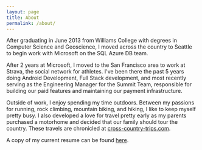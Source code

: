 ```yaml
---
layout: page
title: About
permalink: /about/
---
```


After graduating in June 2013 from Williams College with degrees in Computer Science and Geoscience, I moved across the country to Seattle to begin work with Microsoft on the SQL Azure DB team.

After 2 years at Microsoft, I moved to the San Francisco area to work at Strava, the social network for athletes. I've been there the past 5 years doing Android Development, Full Stack development, and most recently serving as the Engineering Manager for the Summit Team, responsible for building our paid features and maintaining our payment infrastructure.

Outside of work, I enjoy spending my time outdoors. Between my passions for running, rock climbing, mountain biking, and hiking, I like to keep myself pretty busy. I also developed a love for travel pretty early as my parents purchased a motorhome and decided that our family should tour the country. These travels are chronicled at [cross-country-trips.com](http://www.cross-country-trips.com).

A copy of my current resume can be found [here](/Resources/GaidusResume.pdf).
